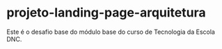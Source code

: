 # projeto-landing-page-arquitetura
Este é o desafio base do módulo base do curso de Tecnologia da Escola DNC.
